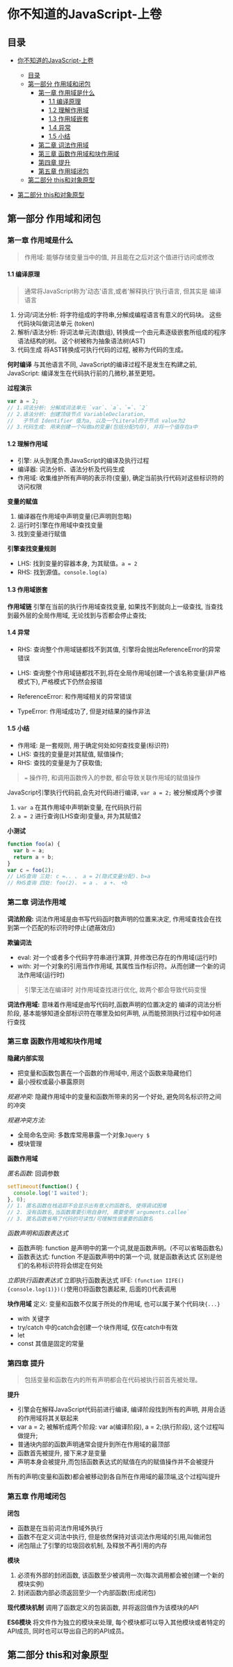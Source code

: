 # 你不知道的JavaScript-上卷

## 目录
- [你不知道的JavaScript-上卷](#%e4%bd%a0%e4%b8%8d%e7%9f%a5%e9%81%93%e7%9a%84javascript-%e4%b8%8a%e5%8d%b7)
  - [目录](#%e7%9b%ae%e5%bd%95)
  - [第一部分 作用域和闭包](#%e7%ac%ac%e4%b8%80%e9%83%a8%e5%88%86-%e4%bd%9c%e7%94%a8%e5%9f%9f%e5%92%8c%e9%97%ad%e5%8c%85)
    - [第一章 作用域是什么](#%e7%ac%ac%e4%b8%80%e7%ab%a0-%e4%bd%9c%e7%94%a8%e5%9f%9f%e6%98%af%e4%bb%80%e4%b9%88)
      - [1.1 编译原理](#11-%e7%bc%96%e8%af%91%e5%8e%9f%e7%90%86)
      - [1.2 理解作用域](#12-%e7%90%86%e8%a7%a3%e4%bd%9c%e7%94%a8%e5%9f%9f)
      - [1.3 作用域嵌套](#13-%e4%bd%9c%e7%94%a8%e5%9f%9f%e5%b5%8c%e5%a5%97)
      - [1.4 异常](#14-%e5%bc%82%e5%b8%b8)
      - [1.5 小结](#15-%e5%b0%8f%e7%bb%93)
    - [第二章 词法作用域](#%e7%ac%ac%e4%ba%8c%e7%ab%a0-%e8%af%8d%e6%b3%95%e4%bd%9c%e7%94%a8%e5%9f%9f)
    - [第三章 函数作用域和块作用域](#%e7%ac%ac%e4%b8%89%e7%ab%a0-%e5%87%bd%e6%95%b0%e4%bd%9c%e7%94%a8%e5%9f%9f%e5%92%8c%e5%9d%97%e4%bd%9c%e7%94%a8%e5%9f%9f)
    - [第四章 提升](#%e7%ac%ac%e5%9b%9b%e7%ab%a0-%e6%8f%90%e5%8d%87)
    - [第五章 作用域闭包](#%e7%ac%ac%e4%ba%94%e7%ab%a0-%e4%bd%9c%e7%94%a8%e5%9f%9f%e9%97%ad%e5%8c%85)
  - [第二部分 this和对象原型](#%e7%ac%ac%e4%ba%8c%e9%83%a8%e5%88%86-this%e5%92%8c%e5%af%b9%e8%b1%a1%e5%8e%9f%e5%9e%8b)

- [第二部分 this和对象原型](#%e7%ac%ac%e4%ba%8c%e9%83%a8%e5%88%86-this%e5%92%8c%e5%af%b9%e8%b1%a1%e5%8e%9f%e5%9e%8b)

## 第一部分 作用域和闭包

### 第一章 作用域是什么

> 作用域: 能够存储变量当中的值, 并且能在之后对这个值进行访问或修改

#### 1.1 编译原理
> 通常将JavaScript称为'动态'语言,或者'解释执行'执行语言, 但其实是 编译语言
1. 分词/词法分析: 
  将字符组成的字符串,分解成编程语言有意义的代码块。 这些代码块叫做词法单元 (token)
2. 解析/语法分析: 
  将词法单元流(数组), 转换成一个由元素逐级嵌套所组成的程序语法结构的树。 这个树被称为抽象语法树(AST)
3. 代码生成
  将AST转换成可执行代码的过程, 被称为代码的生成。

**何时编译**
与其他语言不同, JavaScript的编译过程不是发生在构建之前, 
JavaScript: 编译发生在代码执行前的几微秒,甚至更短。

**过程演示**
```js
var a = 2;
// 1.词法分析: 分解成词法单元 `var`、`a`、`=`、`2`
// 2.语法分析: 创建顶级节点 VariableDeclaration, 
//   子节点 Identifier 值为a, 以及一个Literal的子节点 value为2
// 3.代码生成: 用来创建一个叫做a的变量(包括分配内存), 并将一个值存在a中
```

#### 1.2 理解作用域
- 引擎: 从头到尾负责JavaScript的编译及执行过程
- 编译器: 词法分析、语法分析及代码生成
- 作用域: 收集维护所有声明的表示符(变量), 确定当前执行代码对这些标识符的访问权限

**变量的赋值**
1. 编译器在作用域中声明变量(已声明则忽略)
2. 运行时引擎在作用域中查找变量
3. 找到变量进行赋值

**引擎查找变量规则**
- LHS: 找到变量的容器本身, 为其赋值。`a = 2`
- RHS: 找到源值。`console.log(a)`

#### 1.3 作用域嵌套

**作用域链**
引擎在当前的执行作用域查找变量, 如果找不到就向上一级查找, 
当查找到最外层的全局作用域, 无论找到与否都会停止查找;

#### 1.4 异常
- RHS: 查询整个作用域链都找不到其值, 引擎将会抛出ReferenceError的异常错误
- LHS: 查询整个作用域链都找不到,将在全局作用域创建一个该名称变量(非严格模式下), 严格模式下仍然会报错

- ReferenceError: 和作用域相关的异常错误
- TypeError: 作用域成功了, 但是对结果的操作非法

#### 1.5 小结
- 作用域: 是一套规则, 用于确定何处如何查找变量(标识符)
- LHS: 查找的变量是对其赋值, 赋值操作;
- RHS: 查找的变量是为了获取值;
> `=` 操作符, 和调用函数传入的参数, 都会导致关联作用域的赋值操作


JavaScript引擎执行代码前,会先对代码进行编译, `var a = 2;` 被分解成两个步骤
1. `var a` 在其作用域中声明新变量, 在代码执行前
2. `a = 2` 进行查询(LHS查询)变量a, 并为其赋值2

**小测试**
```js
function foo(a) {
  var b = a;
  return a + b;
}
var c = foo(2);
// LHS查询 三处: c =.. 、 a = 2(隐式变量分配)、b=a
// RHS查询 四处: foo(2)、 = a 、 a +、 +b
```

### 第二章 词法作用域

**词法阶段:**
  词法作用域是由书写代码函时数声明的位置来决定,
作用域查找会在找到第一个匹配的标识符时停止(遮蔽效应)

**欺骗词法**
- eval: 对一个或者多个代码字符串进行演算, 并修改已存在的作用域(运行时)
- with: 对一个对象的引用当作作用域, 其属性当作标识符。从而创建一个新的词法作用域(运行时)
> 引擎无法在编译时 对作用域查找进行优化, 故两个都会导致代码变慢

**词法作用域:**
意味着作用域是由写代码时,函数声明的位置决定的
编译的词法分析阶段, 基本能够知道全部标识符在哪里及如何声明, 从而能预测执行过程中如何进行查找

### 第三章 函数作用域和块作用域

**隐藏内部实现**
- 把变量和函数包裹在一个函数的作用域中, 用这个函数来隐藏他们
- 最小授权或最小暴露原则

*规避冲突:*
 隐藏作用域中的变量和函数所带来的另一个好处, 避免同名标识符之间的冲突

*规避冲突方法:*
- 全局命名空间: 多数库常用暴露一个对象`Jquery $`
- 模块管理

**函数作用域**

*匿名函数:* 回调参数
```js
setTimeout(function() {
  console.log('I waited');
}, 0);
// 1. 匿名函数在栈追踪不会显示出有意义的函数名, 使得调试困难
// 2. 没有函数名,当函数需要引用自身时, 需要使用`arguments.callee`
// 3. 匿名函数省略了代码的可读性/可理解性很重要的函数名
```

*函数声明和函数表达式*
- 函数声明: function 是声明中的第一个词,就是函数声明。(不可以省略函数名)
- 函数表达式: function 不是函数声明中的第一个词, 就是函数表达式
区别是他们的名称标识符将会绑定在何处

*立即执行函数表达式*
立即执行函数表达式 IIFE: `(function IIFE(){console.log(1)})()`使用()将函数包裹起来, 后面的()代表调用

**块作用域**
定义: 变量和函数不仅属于所处的作用域, 也可以属于某个代码块`{...}`
- with 关键字
- try/catch 中的catch会创建一个块作用域, 仅在catch中有效
- let 
- const 其值是固定的常量

### 第四章 提升

> 包括变量和函数在内的所有声明都会在代码被执行前首先被处理。

**提升**
- 引擎会在解释JavaScript代码前进行编译, 编译阶段找到所有的声明, 并用合适的作用域将其关联起来
- var a = 2; 被解析成两个阶段: var a(编译阶段), a = 2;(执行阶段), 这个过程叫做提升;
- 普通块内部的函数声明通常会提升到所在作用域的最顶部
- 函数首先被提升, 接下来才是变量
- 声明本身会被提升,而包括函数表达式的赋值在内的赋值操作并不会被提升

所有的声明(变量和函数)都会被移动到各自所在作用域的最顶端,这个过程叫提升

### 第五章 作用域闭包

**闭包**
- 函数是在当前词法作用域外执行
- 函数不在定义词法中执行, 但是依然保持对该词法作用域的引用,叫做闭包
- 闭包阻止了引擎的垃圾回收机制, 及释放不再引用的内存

**模块**
1. 必须有外部的封闭函数, 该函数至少被调用一次(每次调用都会被创建一个新的模块实例)
2. 封闭函数内部必须返回至少一个内部函数(形成闭包)

**现代模块机制**
调用了函数定义的包装函数, 并将返回值作为该模块的API

**ES6模块**
将文件作为独立的模块来处理, 每个模块都可以导入其他模块或者特定的API成员, 同时也可以导出自己的的API成员。

## 第二部分 this和对象原型
